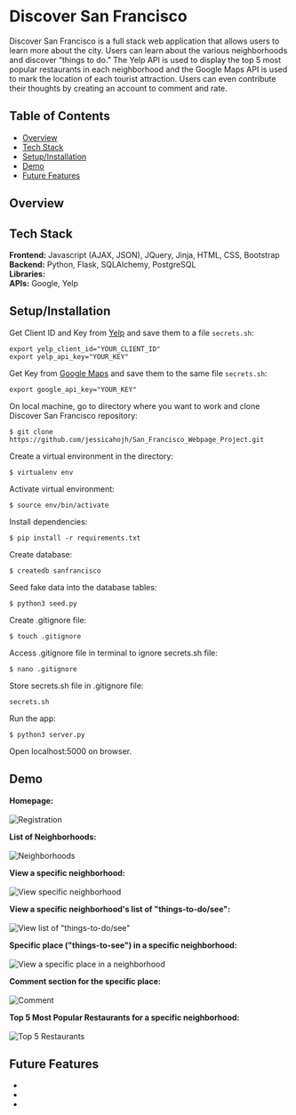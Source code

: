 # Discover San Francisco

Discover San Francisco is a full stack web application that allows users to learn more about the city. Users can learn about the various neighborhoods and discover “things to do.” The Yelp API is used to display the top 5 most popular restaurants in each neighborhood and the Google Maps API is used to mark the location of each tourist attraction. Users can even contribute their thoughts by creating an account to comment and rate. 

## Table of Contents
* [Overview](#overview)<br/>
* [Tech Stack](#techstack)<br/>
* [Setup/Installation](#installation)<br/>
* [Demo](#demo)<br/>
* [Future Features](#features)

<a name="overview"/></a>
## Overview


<a name="techstack"/></a>
## Tech Stack
**Frontend:** Javascript (AJAX, JSON), JQuery, Jinja, HTML, CSS, Bootstrap</br>
**Backend:** Python, Flask, SQLAlchemy, PostgreSQL<br/>
**Libraries:** <br/>
**APIs:** Google, Yelp<br/>

<a name="installation"/></a>
## Setup/Installation
Get Client ID and Key from [Yelp](https://www.yelp.com/fusion) and save them to a file `secrets.sh`:
```
export yelp_client_id="YOUR_CLIENT_ID"
export yelp_api_key="YOUR_KEY"
```
Get Key from [Google Maps](https://cloud.google.com/maps-platform/?apis=maps) and save them to the same file `secrets.sh`:
```
export google_api_key="YOUR_KEY"
```
On local machine, go to directory where you want to work and clone Discover San Francisco repository:
```
$ git clone https://github.com/jessicahojh/San_Francisco_Webpage_Project.git
```
Create a virtual environment in the directory:
```
$ virtualenv env
```
Activate virtual environment:
```
$ source env/bin/activate
```
Install dependencies:
```
$ pip install -r requirements.txt
```
Create database:
```
$ createdb sanfrancisco
```
Seed fake data into the database tables:
```
$ python3 seed.py
```
Create .gitignore file:
```
$ touch .gitignore
```
Access .gitignore file in terminal to ignore secrets.sh file:
```
$ nano .gitignore
```
Store secrets.sh file in .gitignore file:
```
secrets.sh
```
Run the app:
```
$ python3 server.py
```
Open localhost:5000 on browser.

<a name="demo"/></a>
## Demo
**Homepage:**
<br/><br/>
![Registration](/static/img/README/homepage.png)
<br/>

**List of Neighborhoods:**
<br/><br/>
![Neighborhoods](/static/img/README/list_of_neighborhoods.png)
<br/>

**View a specific neighborhood:**
<br/><br/>
![View specific neighborhood](/static/img/README/specific_neighborhood.png)
<br/>

**View a specific neighborhood's list of "things-to-do/see":**
<br/><br/>
![View list of "things-to-do/see"](/static/img/README/things_to_do.png)
<br/>

**Specific place ("things-to-see") in a specific neighborhood:**
<br/><br/>
![View a specific place in a neighborhood](/static/img/README/specific_place.png)
<br/>

**Comment section for the specific place:**
<br/><br/>
![Comment](/static/img/README/specific_place_comments.png)
<br/>

**Top 5 Most Popular Restaurants for a specific neighborhood:**
<br/><br/>
![Top 5 Restaurants](/static/img/README/restaurants.png)
<br/>

<a name="features"/></a>
## Future Features
* 
*
*
